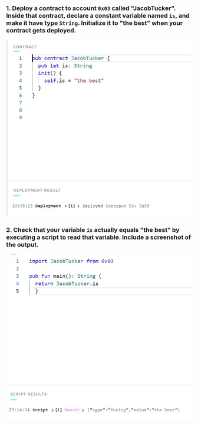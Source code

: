 ### 1. Deploy a contract to account `0x03` called "JacobTucker". Inside that contract, declare a **constant** variable named `is`, and make it have type `String`. Initialize it to "the best" when your contract gets deployed.

![](images/Quest%20Chapter%202.d1%20contract%200x03.JPG)

### 2. Check that your variable `is` actually equals "the best" by executing a script to read that variable. Include a screenshot of the output.

![](images/Quest%20Chapter%202.d1%20script%200x03.JPG)
